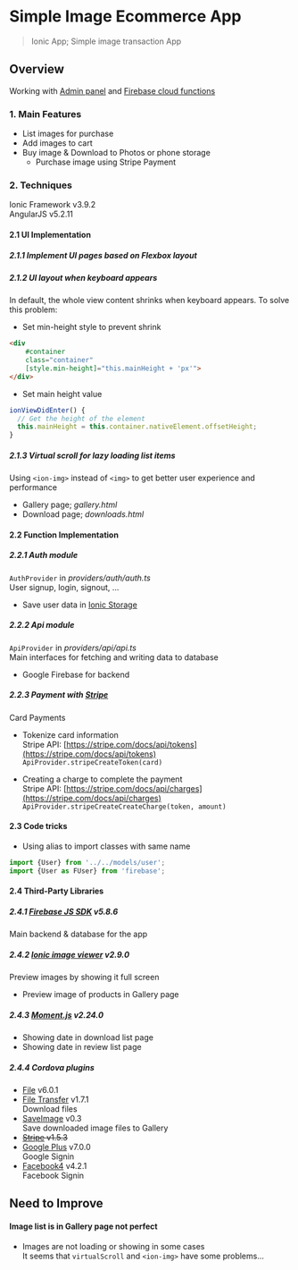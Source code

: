 Simple Image Ecommerce App
======

> Ionic App; Simple image transaction App

## Overview
Working with [Admin panel](https://github.com/highjump0615/SimpleImageEcommerce_Admin) and [Firebase cloud functions](https://github.com/highjump0615/SimpleImageEcommerce_Cloud)

### 1. Main Features
- List images for purchase  
- Add images to cart  
- Buy image & Download to Photos or phone storage  
  - Purchase image using Stripe Payment  
 
### 2. Techniques 
Ionic Framework v3.9.2  
AngularJS v5.2.11  
#### 2.1 UI Implementation  
##### 2.1.1 Implement UI pages based on Flexbox layout
##### 2.1.2 UI layout when keyboard appears  
In default, the whole view content shrinks when keyboard appears. To solve this problem:  

- Set min-height style to prevent shrink  
```html
<div
    #container
    class="container"
    [style.min-height]="this.mainHeight + 'px'">
</div>
```  
- Set main height value  
```typescript
ionViewDidEnter() {
  // Get the height of the element
  this.mainHeight = this.container.nativeElement.offsetHeight;
}
```  

##### 2.1.3 Virtual scroll for lazy loading list items  
Using ``<ion-img>`` instead of ``<img>`` to get better user experience and performance  

- Gallery page; *gallery.html*  
- Download page; *downloads.html*
  
#### 2.2 Function Implementation
##### 2.2.1 Auth module
``AuthProvider`` in *providers/auth/auth.ts*  
User signup, login, signout, ...  
- Save user data in [Ionic Storage](https://ionicframework.com/docs/v3/storage/)  

##### 2.2.2 Api module
``ApiProvider`` in *providers/api/api.ts*  
Main interfaces for fetching and writing data to database  

- Google Firebase for backend  

##### 2.2.3 Payment with [Stripe](https://stripe.com)
Card Payments  

- Tokenize card information  
Stripe API: [https://stripe.com/docs/api/tokens](https://stripe.com/docs/api/tokens)  
``ApiProvider.stripeCreateToken(card)``

- Creating a charge to complete the payment  
Stripe API: [https://stripe.com/docs/api/charges](https://stripe.com/docs/api/charges)  
``ApiProvider.stripeCreateCreateCharge(token, amount)``

#### 2.3 Code tricks  
- Using alias to import classes with same name  
```typescript  
import {User} from '../../models/user';
import {User as FUser} from 'firebase';
```  

#### 2.4 Third-Party Libraries
##### 2.4.1 [Firebase JS SDK](https://github.com/firebase/firebase-js-sdk) v5.8.6  
Main backend & database for the app

##### 2.4.2 [Ionic image viewer](https://github.com/Riron/ionic-img-viewer#readme) v2.9.0
Preview images by showing it full screen  
- Preview image of products in Gallery page

##### 2.4.3 [Moment.js](https://github.com/moment/moment/) v2.24.0 
- Showing date in download list page  
- Showing date in review list page

##### 2.4.4 Cordova plugins
- [File](https://github.com/apache/cordova-plugin-file) v6.0.1  
- [File Transfer](https://github.com/apache/cordova-plugin-file-transfer) v1.7.1  
Download files  
- [SaveImage](https://github.com/quiply/SaveImage#readme) v0.3  
Save downloaded image files to Gallery  
- ~~[Stripe](https://github.com/zyra/cordova-plugin-stripe) v1.5.3~~  
- [Google Plus](https://github.com/EddyVerbruggen/cordova-plugin-googleplus) v7.0.0  
Google Signin
- [Facebook4](https://github.com/jeduan/cordova-plugin-facebook4#readme) v4.2.1  
Facebook Signin


## Need to Improve
#### Image list is in Gallery page not perfect  
- Images are not loading or showing in some cases  
It seems that ``virtualScroll`` and ``<ion-img>`` have some problems...